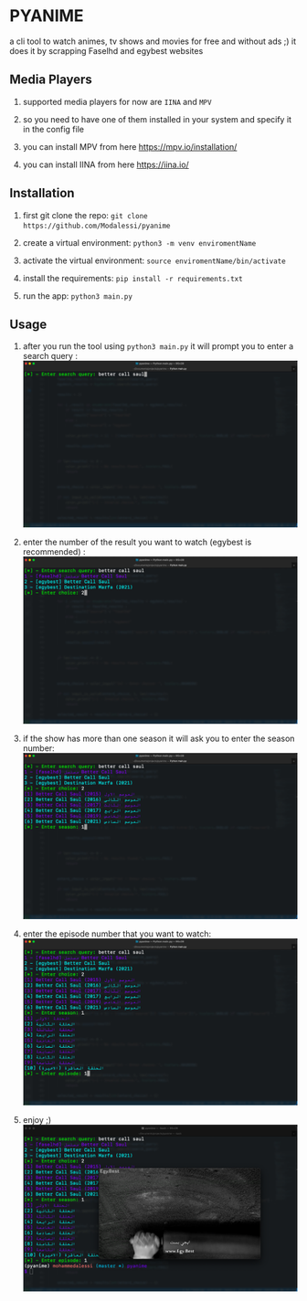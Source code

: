 # PYANIME

a cli tool to watch animes, tv shows and movies for free and without ads ;)
it does it by scrapping Faselhd and egybest websites


## Media Players
1. supported media players for now are ```IINA``` and ```MPV```

2. so you need to have one of them installed in your system and specify it in the config file

3. you can install MPV from here https://mpv.io/installation/
   
4. you can install IINA from here https://iina.io/

## Installation

1. first git clone the repo: ```git clone https://github.com/Modalessi/pyanime```

2. create a virtual environment: ```python3 -m venv enviromentName```

3. activate the virtual environment: ```source enviromentName/bin/activate```

4. install the requirements: ```pip install -r requirements.txt```

5. run the app: ```python3 main.py```



## Usage

1. after you run the tool using ```python3 main.py``` it will prompt you to enter a search query :
   ![step1](imgs/step1.png "first step: search for a tv show or an anime")
   
2. enter the number of the result you want to watch (egybest is recommended) :
   ![step2](imgs/step2.png "second step: choose the result you want to watch")
   
3. if the show has more than one season it will ask you to enter the season number:
   ![step3](imgs/step3.png "third step: choose the season you want to watch")
   
4. enter the episode number that you want to watch:
   ![step4](imgs/step4.png "fourth step: choose the episode you want to watch")
   

5. enjoy ;)
   ![step5](imgs/step5.png "fifth step: enjoy")
